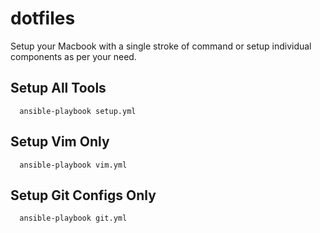 # dotfiles
Setup your Macbook with a single stroke of command or setup individual components as per your need.

## Setup All Tools
```
  ansible-playbook setup.yml
```

## Setup Vim Only
```
  ansible-playbook vim.yml
```

## Setup Git Configs Only
```
  ansible-playbook git.yml
```
